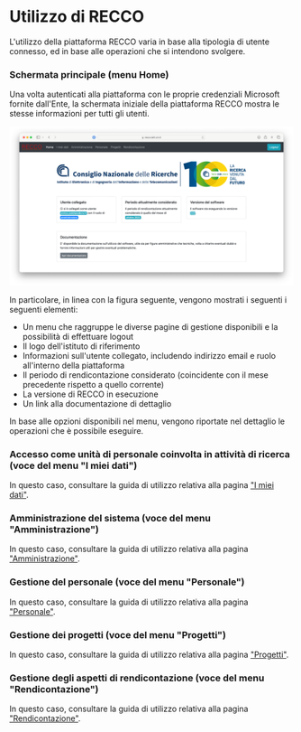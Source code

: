 # Utilizzo di RECCO

L'utilizzo della piattaforma RECCO varia in base alla tipologia di utente connesso, ed in base alle operazioni che si intendono svolgere.

### Schermata principale (menu Home) ###

Una volta autenticati alla piattaforma con le proprie credenziali Microsoft fornite dall'Ente, la schermata iniziale della piattaforma RECCO mostra le stesse informazioni per tutti gli utenti.

<img src="img/interfaccia_home.png">

In particolare, in linea con la figura seguente, vengono mostrati i seguenti i seguenti elementi:
* Un menu che raggruppe le diverse pagine di gestione disponibili e la possibilità di effettuare logout
* Il logo dell'istituto di riferimento
* Informazioni sull'utente collegato, includendo indirizzo email e ruolo all'interno della piattaforma
* Il periodo di rendicontazione considerato (coincidente con il mese precedente rispetto a quello corrente)
* La versione di RECCO in esecuzione
* Un link alla documentazione di dettaglio

In base alle opzioni disponibili nel menu, vengono riportate nel dettaglio le operazioni che è possibile eseguire.

### Accesso come unità di personale coinvolta in attività di ricerca (voce del menu "I miei dati") ###

In questo caso, consultare la guida di utilizzo relativa alla pagina ["I miei dati"](utilizzo_my.md).

### Amministrazione del sistema (voce del menu "Amministrazione") ###

In questo caso, consultare la guida di utilizzo relativa alla pagina ["Amministrazione"](utilizzo_amministratore.md).

### Gestione del personale (voce del menu "Personale") ###

In questo caso, consultare la guida di utilizzo relativa alla pagina ["Personale"](utilizzo_gestionepersonale.md).

### Gestione dei progetti (voce del menu "Progetti") ###

In questo caso, consultare la guida di utilizzo relativa alla pagina ["Progetti"](utilizzo_gestioneprogetti.md).

### Gestione degli aspetti di rendicontazione (voce del menu "Rendicontazione") ###

In questo caso, consultare la guida di utilizzo relativa alla pagina ["Rendicontazione"](utilizzo_gestionerendicontazione.md).
